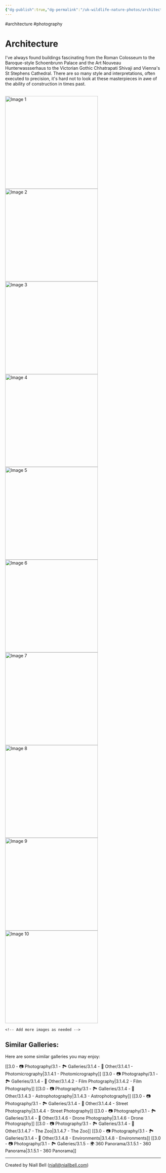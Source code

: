 ```yaml
---
{"dg-publish":true,"dg-permalink":"/uk-wildlife-nature-photos/architecture/","permalink":"/uk-wildlife-nature-photos/architecture/","title":"Architecture","hide":true,"tags":["photography","architecture"],"noteIcon":null,"created":"2024-04-17T23:17:33.670+03:00","updated":"2024-06-09T20:13:57.069+03:00"}
---
```


#architecture #photography 
# Architecture

I've always found buildings fascinating from the Roman Colosseum to the Baroque-style Schoenbrunn Palace and the Art Nouveau Hunterwassserhaus to the Victorian Gothic Chhatrapati Shivaji and Vienna's St Stephens Cathedral. There are so many style and interpretations, often executed to precision, it's hard not to look at these masterpieces in awe of the ability of construction in times past.

<br>
<div class="gallery">
    <a href="https://i.imgur.com/N9qxSkz.jpeg" data-fancybox="gallery">
        <img src="https://i.imgur.com/N9qxSkz.jpeg" alt="Image 1" width="300">
    </a>
    <a href="https://i.imgur.com/5SyCzbU.jpeg" data-fancybox="gallery">
        <img src="https://i.imgur.com/5SyCzbU.jpeg" alt="Image 2" width="300">
    </a>
    <a href="https://i.imgur.com/LzCXLxI.jpeg" data-fancybox="gallery">
        <img src="https://i.imgur.com/LzCXLxI.jpeg" alt="Image 3" width="300">
    </a>
    <a href="https://i.imgur.com/3V7M4oO.jpeg" data-fancybox="gallery">
        <img src="https://i.imgur.com/3V7M4oO.jpeg" alt="Image 4" width="300">
    </a>
    <a href="https://i.imgur.com/SuFLm3B.jpeg" data-fancybox="gallery">
        <img src="https://i.imgur.com/SuFLm3B.jpeg" alt="Image 5" width="300">
    </a>
    <a href="https://i.imgur.com/igJSk5X.jpeg" data-fancybox="gallery">
        <img src="https://i.imgur.com/igJSk5X.jpeg" alt="Image 6" width="300">
    </a>
    <a href="https://i.imgur.com/eYY7Ugs.jpeg" data-fancybox="gallery">
        <img src="https://i.imgur.com/eYY7Ugs.jpeg" alt="Image 7" width="300">
    </a>
    <a href="https://i.imgur.com/rL8497C.jpeg" data-fancybox="gallery">
        <img src="https://i.imgur.com/rL8497C.jpeg" alt="Image 8" width="300">
    </a>
    <a href="https://i.imgur.com/MfygflV.jpeg" data-fancybox="gallery">
        <img src="https://i.imgur.com/MfygflV.jpeg" alt="Image 9" width="300">
    </a>
    <a href="https://i.imgur.com/1ftMCQC.jpeg" data-fancybox="gallery">
        <img src="https://i.imgur.com/1ftMCQC.jpeg" alt="Image 10" width="300">
    </a>

    <!-- Add more images as needed -->
</div>


## Similar Galleries:

Here are some similar galleries you may enjoy:

[[3.0 - 📷 Photography/3.1 - 🏞️ Galleries/3.1.4 - 🚀 Other/3.1.4.1 - Photomicrography\|3.1.4.1 - Photomicrography]]
[[3.0 - 📷 Photography/3.1 - 🏞️ Galleries/3.1.4 - 🚀 Other/3.1.4.2 - Film Photography\|3.1.4.2 - Film Photography]]
[[3.0 - 📷 Photography/3.1 - 🏞️ Galleries/3.1.4 - 🚀 Other/3.1.4.3 - Astrophotography\|3.1.4.3 - Astrophotography]]
[[3.0 - 📷 Photography/3.1 - 🏞️ Galleries/3.1.4 - 🚀 Other/3.1.4.4 - Street Photography\|3.1.4.4 - Street Photography]]
[[3.0 - 📷 Photography/3.1 - 🏞️ Galleries/3.1.4 - 🚀 Other/3.1.4.6 - Drone Photography\|3.1.4.6 - Drone Photography]]
[[3.0 - 📷 Photography/3.1 - 🏞️ Galleries/3.1.4 - 🚀 Other/3.1.4.7 - The Zoo\|3.1.4.7 - The Zoo]]
[[3.0 - 📷 Photography/3.1 - 🏞️ Galleries/3.1.4 - 🚀 Other/3.1.4.8 - Environments\|3.1.4.8 - Environments]]
[[3.0 - 📷 Photography/3.1 - 🏞️ Galleries/3.1.5 - 🌍 360 Panorama/3.1.5.1 - 360 Panorama\|3.1.5.1 - 360 Panorama]]











---
Created by Niall Bell (niall@niallbell.com)